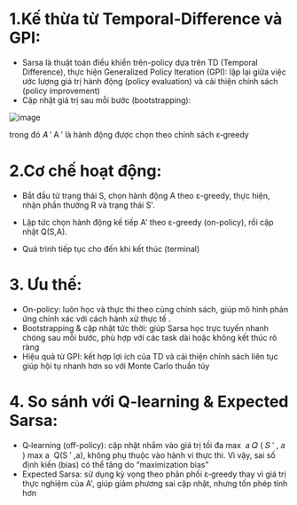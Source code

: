 # 1.Kế thừa từ Temporal-Difference và GPI:
- Sarsa là thuật toán điều khiển trên-policy dựa trên TD (Temporal Difference), thực hiện Generalized Policy Iteration (GPI): lặp lại giữa việc ước lượng giá trị hành động (policy evaluation) và cải thiện chính sách (policy improvement)
- Cập nhật giá trị sau mỗi bước (bootstrapping):
  
![image](https://github.com/user-attachments/assets/941c0e20-c76e-43c2-9c3f-d6cfe5b027ed)


trong đó 
𝐴
′
A 
′
  là hành động được chọn theo chính sách ε‑greedy
# 2.Cơ chế hoạt động:
- Bắt đầu từ trạng thái S, chọn hành động A theo ε-greedy, thực hiện, nhận phần thưởng R và trạng thái S'.

- Lập tức chọn hành động kế tiếp A' theo ε-greedy (on-policy), rồi cập nhật Q(S,A).

- Quá trình tiếp tục cho đến khi kết thúc (terminal)
# 3. Ưu thế:
- On-policy: luôn học và thực thi theo cùng chính sách, giúp mô hình phản ứng chính xác với cách hành xử thực tế .
- Bootstrapping & cập nhật tức thời: giúp Sarsa học trực tuyến nhanh chóng sau mỗi bước, phù hợp với các task dài hoặc không kết thúc rõ ràng 
- Hiệu quả từ GPI: kết hợp lợi ích của TD và cải thiện chính sách liên tục giúp hội tụ nhanh hơn so với Monte Carlo thuần túy
# 4. So sánh với Q‑learning & Expected Sarsa:
- Q‑learning (off-policy): cập nhật nhắm vào giá trị tối đa 
max
⁡
𝑎
𝑄
(
𝑆
′
,
𝑎
)
max 
a
​
 Q(S 
′
 ,a), không phụ thuộc vào hành vi thực thi. Vì vậy, sai số định kiến (bias) có thể tăng do “maximization bias”
- Expected Sarsa: sử dụng kỳ vọng theo phân phối ε‑greedy thay vì giá trị thực nghiệm của A', giúp giảm phương sai cập nhật, nhưng tốn phép tính hơn
